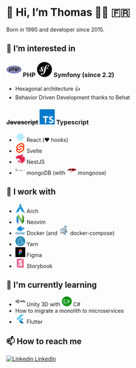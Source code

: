 # 👋 Hi, I’m Thomas 🧔‍♂️ 🇫🇷
Born in 1990 and developer since 2015.


## 👀 I’m interested in
### <img src="https://github.com/github/explore/blob/47c32dc2b4b6aad2357ba9a493f19d8b2dc6ebc4/topics/php/php.png" height="40" title="PHP"> PHP <img src="https://github.com/github/explore/blob/47c32dc2b4b6aad2357ba9a493f19d8b2dc6ebc4/topics/symfony/symfony.png" height="40" title="Symfony"> Symfony (since 2.2)
- Hexagonal architecture 👍
- Behavior Driven Development thanks to Behat

### ~~Javascript~~ <img src="https://github.com/github/explore/blob/47c32dc2b4b6aad2357ba9a493f19d8b2dc6ebc4/topics/typescript/typescript.png" height="40" title="Typescript"> Typescript
- <img src="https://github.com/github/explore/blob/47c32dc2b4b6aad2357ba9a493f19d8b2dc6ebc4/topics/react/react.png" height="26" title="React"> React (❤️ hooks)
- <img src="https://github.com/github/explore/blob/47c32dc2b4b6aad2357ba9a493f19d8b2dc6ebc4/topics/svelte/svelte.png" height="26" title="Svelte"> Svelte
- <img src="https://github.com/github/explore/blob/47c32dc2b4b6aad2357ba9a493f19d8b2dc6ebc4/topics/nestjs/nestjs.png" height="26" title="NestJS"> NestJS
- <img src="https://github.com/github/explore/blob/597bebe80fb0066a1a125416dce1d933cbfd0856/topics/mongodb/mongodb.png" height="26" title="mongoDB"> mongoDB (with <img src="https://github.com/github/explore/blob/597bebe80fb0066a1a125416dce1d933cbfd0856/topics/mongoose/mongoose.png" height="26" title="mongoose"> mongoose)


## 🧰 I work with
- <img src="https://github.com/github/explore/blob/47c32dc2b4b6aad2357ba9a493f19d8b2dc6ebc4/topics/archlinux/archlinux.png" height="26" title="Arch"> Arch
- <img src="https://github.com/github/explore/blob/47c32dc2b4b6aad2357ba9a493f19d8b2dc6ebc4/topics/neovim/neovim.png" height="26" title="Neovim"> Neovim
- <img src="https://github.com/github/explore/blob/47c32dc2b4b6aad2357ba9a493f19d8b2dc6ebc4/topics/docker/docker.png" height="26" alt="Docker"> Docker (and <img src="https://github.com/github/explore/blob/47c32dc2b4b6aad2357ba9a493f19d8b2dc6ebc4/topics/docker-compose/docker-compose.png" height="26" alt="docker-compose"> docker-compose)
- <img src="https://github.com/github/explore/blob/47c32dc2b4b6aad2357ba9a493f19d8b2dc6ebc4/topics/yarn/yarn.png" height="26" title="Yarn"> Yarn
- <img src="https://github.com/github/explore/blob/47c32dc2b4b6aad2357ba9a493f19d8b2dc6ebc4/topics/figma/figma.png" height="26" title="Figma"> Figma
- <img src="https://github.com/github/explore/blob/47c32dc2b4b6aad2357ba9a493f19d8b2dc6ebc4/topics/storybook/storybook.png" height="26" title="Storybook"> Storybook


## 🌱 I'm currently learning
- <img src="https://github.com/github/explore/blob/47c32dc2b4b6aad2357ba9a493f19d8b2dc6ebc4/topics/unity/unity.png" height="26" title="Unity 3D"> Unity 3D with <img src="https://github.com/github/explore/blob/47c32dc2b4b6aad2357ba9a493f19d8b2dc6ebc4/topics/csharp/csharp.png" height="26" title="C#"> C#
- How to migrate a monolith to microservices
- <img src="https://github.com/github/explore/blob/47c32dc2b4b6aad2357ba9a493f19d8b2dc6ebc4/topics/flutter/flutter.png" height="26" title="Flutter"> Flutter


## 📫 How to reach me
[![Linkedin](https://i.stack.imgur.com/gVE0j.png) LinkedIn](https://www.linkedin.com/in/thomas-triboult)
